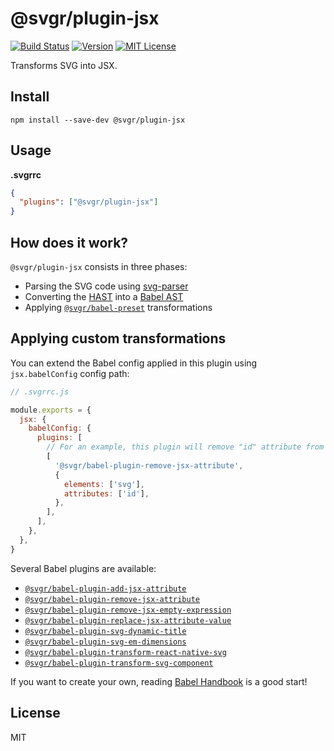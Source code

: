 # @svgr/plugin-jsx

[![Build Status](https://img.shields.io/travis/smooth-code/svgr.svg)](https://travis-ci.org/smooth-code/svgr)
[![Version](https://img.shields.io/npm/v/@svgr/plugin-jsx.svg)](https://www.npmjs.com/package/@svgr/plugin-jsx)
[![MIT License](https://img.shields.io/npm/l/@svgr/plugin-jsx.svg)](https://github.com/smooth-code/svgr/blob/master/LICENSE)

Transforms SVG into JSX.

## Install

```
npm install --save-dev @svgr/plugin-jsx
```

## Usage

**.svgrrc**

```json
{
  "plugins": ["@svgr/plugin-jsx"]
}
```

## How does it work?

`@svgr/plugin-jsx` consists in three phases:

- Parsing the SVG code using [svg-parser](https://github.com/Rich-Harris/svg-parser)
- Converting the [HAST](https://github.com/syntax-tree/hast) into a [Babel AST](https://github.com/babel/babel/blob/master/packages/babel-parser/ast/spec.md)
- Applying [`@svgr/babel-preset`](../babel-preset/README.md) transformations

## Applying custom transformations

You can extend the Babel config applied in this plugin using `jsx.babelConfig` config path:

```js
// .svgrrc.js

module.exports = {
  jsx: {
    babelConfig: {
      plugins: [
        // For an example, this plugin will remove "id" attribute from "svg" tag
        [
          '@svgr/babel-plugin-remove-jsx-attribute',
          {
            elements: ['svg'],
            attributes: ['id'],
          },
        ],
      ],
    },
  },
}
```

Several Babel plugins are available:

- [`@svgr/babel-plugin-add-jsx-attribute`](../babel-plugin-add-jsx-attribute/README.md)
- [`@svgr/babel-plugin-remove-jsx-attribute`](../babel-plugin-remove-jsx-attribute/README.md)
- [`@svgr/babel-plugin-remove-jsx-empty-expression`](../babel-plugin-remove-jsx-empty-expression/README.md)
- [`@svgr/babel-plugin-replace-jsx-attribute-value`](../babel-plugin-replace-jsx-attribute-value/README.md)
- [`@svgr/babel-plugin-svg-dynamic-title`](../babel-plugin-svg-dynamic-title/README.md)
- [`@svgr/babel-plugin-svg-em-dimensions`](../babel-plugin-svg-em-dimensions/README.md)
- [`@svgr/babel-plugin-transform-react-native-svg`](../babel-plugin-transform-react-native-svg/README.md)
- [`@svgr/babel-plugin-transform-svg-component`](../babel-plugin-transform-svg-component/README.md)

If you want to create your own, reading [Babel Handbook](https://github.com/jamiebuilds/babel-handbook/blob/master/translations/en/plugin-handbook.md) is a good start!

## License

MIT
